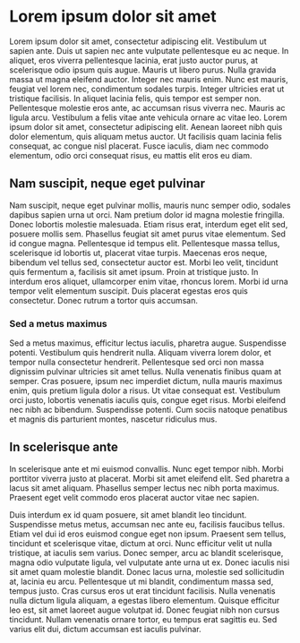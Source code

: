 # Lorem ipsum dolor sit amet
Lorem ipsum dolor sit amet, consectetur adipiscing elit. Vestibulum ut sapien ante. Duis ut sapien nec ante vulputate pellentesque eu ac neque. In aliquet, eros viverra pellentesque lacinia, erat justo auctor purus, at scelerisque odio ipsum quis augue. Mauris ut libero purus. Nulla gravida massa ut magna eleifend auctor. Integer nec mauris enim. Nunc est mauris, feugiat vel lorem nec, condimentum sodales turpis. Integer ultricies erat ut tristique facilisis. In aliquet lacinia felis, quis tempor est semper non. Pellentesque molestie eros ante, ac accumsan risus viverra nec. Mauris ac ligula arcu. Vestibulum a felis vitae ante vehicula ornare ac vitae leo. Lorem ipsum dolor sit amet, consectetur adipiscing elit. Aenean laoreet nibh quis dolor elementum, quis aliquam metus auctor. Ut facilisis quam lacinia felis consequat, ac congue nisl placerat. Fusce iaculis, diam nec commodo elementum, odio orci consequat risus, eu mattis elit eros eu diam.

## Nam suscipit, neque eget pulvinar
Nam suscipit, neque eget pulvinar mollis, mauris nunc semper odio, sodales dapibus sapien urna ut orci. Nam pretium dolor id magna molestie fringilla. Donec lobortis molestie malesuada. Etiam risus erat, interdum eget elit sed, posuere mollis sem. Phasellus feugiat sit amet purus vitae elementum. Sed id congue magna. Pellentesque id tempus elit. Pellentesque massa tellus, scelerisque id lobortis ut, placerat vitae turpis. Maecenas eros neque, bibendum vel tellus sed, consectetur auctor est. Morbi leo velit, tincidunt quis fermentum a, facilisis sit amet ipsum. Proin at tristique justo. In interdum eros aliquet, ullamcorper enim vitae, rhoncus lorem. Morbi id urna tempor velit elementum suscipit. Duis placerat egestas eros quis consectetur. Donec rutrum a tortor quis accumsan.

### Sed a metus maximus
Sed a metus maximus, efficitur lectus iaculis, pharetra augue. Suspendisse potenti. Vestibulum quis hendrerit nulla. Aliquam viverra lorem dolor, et tempor nulla consectetur hendrerit. Pellentesque sed orci non massa dignissim pulvinar ultricies sit amet tellus. Nulla venenatis finibus quam at semper. Cras posuere, ipsum nec imperdiet dictum, nulla mauris maximus enim, quis pretium ligula dolor a risus. Ut vitae consequat est. Vestibulum orci justo, lobortis venenatis iaculis quis, congue eget risus. Morbi eleifend nec nibh ac bibendum. Suspendisse potenti. Cum sociis natoque penatibus et magnis dis parturient montes, nascetur ridiculus mus.

## In scelerisque ante
In scelerisque ante et mi euismod convallis. Nunc eget tempor nibh. Morbi porttitor viverra justo at placerat. Morbi sit amet eleifend elit. Sed pharetra a lacus sit amet aliquam. Phasellus semper lectus nec nibh porta maximus. Praesent eget velit commodo eros placerat auctor vitae nec sapien.

Duis interdum ex id quam posuere, sit amet blandit leo tincidunt. Suspendisse metus metus, accumsan nec ante eu, facilisis faucibus tellus. Etiam vel dui id eros euismod congue eget non ipsum. Praesent sem tellus, tincidunt et scelerisque vitae, dictum at orci. Nunc efficitur velit ut nulla tristique, at iaculis sem varius. Donec semper, arcu ac blandit scelerisque, magna odio vulputate ligula, vel vulputate ante urna ut ex. Donec iaculis nisi sit amet quam molestie blandit. Donec lacus urna, molestie sed sollicitudin at, lacinia eu arcu. Pellentesque ut mi blandit, condimentum massa sed, tempus justo. Cras cursus eros ut erat tincidunt facilisis. Nulla venenatis nulla dictum ligula aliquam, a egestas libero elementum. Quisque efficitur leo est, sit amet laoreet augue volutpat id. Donec feugiat nibh non cursus tincidunt. Nullam venenatis ornare tortor, eu tempus erat sagittis eu. Sed varius elit dui, dictum accumsan est iaculis pulvinar.